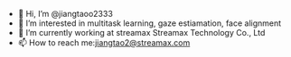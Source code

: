 - 👋 Hi, I’m @jiangtaoo2333
- 👀 I’m interested in multitask learning, gaze estiamation, face alignment
- 🌱 I’m currently working at streamax Streamax Technology Co., Ltd
- 📫 How to reach me:jiangtao2@streamax.com

<!---
jiangtaoo2333/jiangtaoo2333 is a ✨ special ✨ repository because its `README.md` (this file) appears on your GitHub profile.
You can click the Preview link to take a look at your changes.
--->

